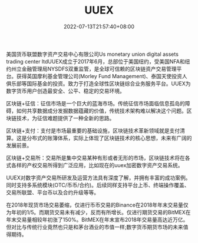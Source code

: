 ﻿---
weight: 
title: "UUEX"
description: "美国货币联盟数字资产交易中心有限公司Us monetary union digital assets trading center ltdUUEX成立于2017年6月，总部位于美国纽约，受美国NFA和纽约州立金融管理局NYSDFS双重监管，是全球可信赖的区块链资产交易管理平台。获得英国摩利基金管理公司(Morley Fund  Management)、泰国天使投资人俱乐部等国际基金的投资。致力于打造全球性区块链综合业务服务平台。UUEX为数字货币用户创造最安全、公平、稳定的交易环境。"
date: 2022-07-13T21:57:40+08:00
lastmod: 2022-07-13T16:45:40+08:00
draft: false
authors: ["yangsi"]
featuredImage: "youyoujiaoyisuo.webp"
link: "http://www.uuex.me/    https://zhuanlan.zhihu.com/p/63443894"
tags: ["交易所","UUEX"]
categories: ["navigation"]
navigation: ["交易所"]
lightgallery: true
toc: true
pinned: false
recommend: false
recommend1: false
---
美国货币联盟数字资产交易中心有限公司Us monetary union digital assets trading center ltdUUEX成立于2017年6月，总部位于美国纽约，受美国NFA和纽约州立金融管理局NYSDFS双重监管，是全球可信赖的区块链资产交易管理平台。获得英国摩利基金管理公司(Morley Fund  Management)、泰国天使投资人俱乐部等国际基金的投资。致力于打造全球性区块链综合业务服务平台。UUEX为数字货币用户创造最安全、公平、稳定的交易环境。

区块链+征信：征信市场是一个巨大的蓝海市场。传统征信市场面临信息孤岛的障碍，如何共享数据成分发掘数据蕴藏的价值，传统技术架构难以解决这个问题。区块链技术，为征信难题提供了一种全新的思路。

区块链+支付：支付是市场最重要的基础设施，区块链技术革新领域就是支付清算。这是分布式的账簿体系，实际上体现了区块链技术的核心思想，未来有广阔的发展前景。

区块链+交易所：交易所是集中交易某种有形或者无形的市场，区块链技术将在各式各样的产权交易所得到广泛应用，比如现在的uuex加密数字资产交易系统。

UUEX对数字资产交易所研发及运营方法具有深度了解，并拥有丰富的成功案例。同时支持多系统模块(OTC/币币/合约)。后续同样支持平台上币、终端操作覆盖、交易所联盟、平台币以及合约升级等等。

在2018年现货市场交易萎缩，仅进行币币交易的Binance在2018年年末交易量仅为年初的1/5。而期货交易未有减少，反而有所增长。仅进行期货交易的BitMEX在年末交易量相较年初涨了150%。BitMEX在年末宣布2018年交易量高达近万亿。但对比与传统行业竟然也只是和茅台酒业的市值一样;数字货币期货市场的未来值得期待。